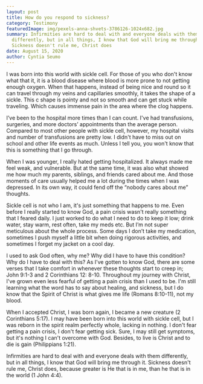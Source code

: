 ```yaml
---
layout: post
title: How do you respond to sickness?
category: Testimony
featuredImage: img/pexels-anna-shvets-3786126-1024x682.jpg
summary: Infirmities are hard to deal with and everyone deals with them
  differently, but in all things, I know that God will bring me through it.
  Sickness doesn't rule me, Christ does
date: August 15, 2020
author: Cyntia Seumo
---
```

<p>I was born into this world with sickle cell. For those of you who don't know what that it, it is a blood disease where blood is more prone to not getting enough oxygen. When that happens, instead of being nice and round so it can travel through my veins and capillaries smoothly, it takes the shape of a sickle. This c shape is pointy and not so smooth and can get stuck while traveling. Which causes immense pain in the area where the clog happens.</p>

<p>I’ve been to the hospital more times than I can count. I've had transfusions, surgeries, and more doctors’ appointments than the average person. Compared to most other people with sickle cell, however, my hospital visits and number of transfusions are pretty low. I didn't have to miss out on school and other life events as much. Unless I tell you, you won't know that this is something that I go through.</p>

<p>When I was younger, I really hated getting hospitalized. It always made me feel weak, and vulnerable. But at the same time, it was also what showed me how much my parents, siblings, and friends cared about me. And those moments of care usually helped me a lot during the times when I was depressed. In its own way, it could fend off the “nobody cares about me” thoughts.</p>

<p>Sickle cell is not who I am, it's just something that happens to me. Even before I really started to know God, a pain crisis wasn't really something that I feared daily. I just worked to do what I need to do to keep it low; drink water, stay warm, rest often, take my meds etc. But I’m not super meticulous about the whole process. Some days I don’t take my medication, sometimes I push myself a little bit when doing rigorous activities, and sometimes I forget my jacket on a cool day.</p>

<p>I used to ask God often, why me? Why did I have to have this condition? Why do I have to deal with this? As I’ve gotten to know God, there are some verses that I take comfort in whenever these thoughts start to creep in; <a>John 9:1-3</a> and <a>2 Corinthians 12: 8-10</a>. Throughout my journey with Christ, I've grown even less fearful of getting a pain crisis than I used to be. I'm still learning what the word has to say about healing, and sickness, but I do know that the Spirit of Christ is what gives me life (<a>Romans 8:10-11</a>), not my blood.</p>

<p>When I accepted Christ, I was born again, I became a new creature (<a>2 Corinthians 5:17</a>). I may have been born into this world with sickle cell, but I was reborn in the spirit realm perfectly whole, lacking in nothing. I don't fear getting a pain crisis, I don't fear getting sick. Sure, I may still get symptoms, but it's nothing I can't overcome with God. Besides, to live is Christ and to die is gain (<a>Philippians 1:21</a>).</p>

<p>Infirmities are hard to deal with and everyone deals with them differently, but in all things, I know that God will bring me through it. Sickness doesn't rule me, Christ does, because greater is He that is in me, than he that is in the world (<a>1 John 4:4</a>).</p>
